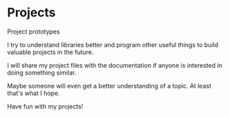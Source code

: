 # Projects
Project prototypes

I try to understand libraries better and program other useful things to build valuable projects in the future.

I will share my project files with the documentation if anyone is interested in doing something similar.

Maybe someone will even get a better understanding of a topic.
At least that's what I hope.

Have fun with my projects!

